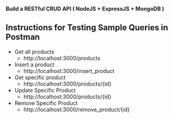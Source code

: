 __Build a RESTful CRUD API ( NodeJS + ExpressJS + MongoDB )__

## Instructions for Testing Sample Queries in Postman
- Get all products
  - http://localhost:3000/products
- Insert a product
  - http://localhost:3000/insert_product
- Get specific product
  - http://localhost:3000/products/{id}
- Update Specific Product
  - http://localhost:3000/products/{id}
- Remove Specific Product
  - http://localhost:3000/remove_product/{id}  
